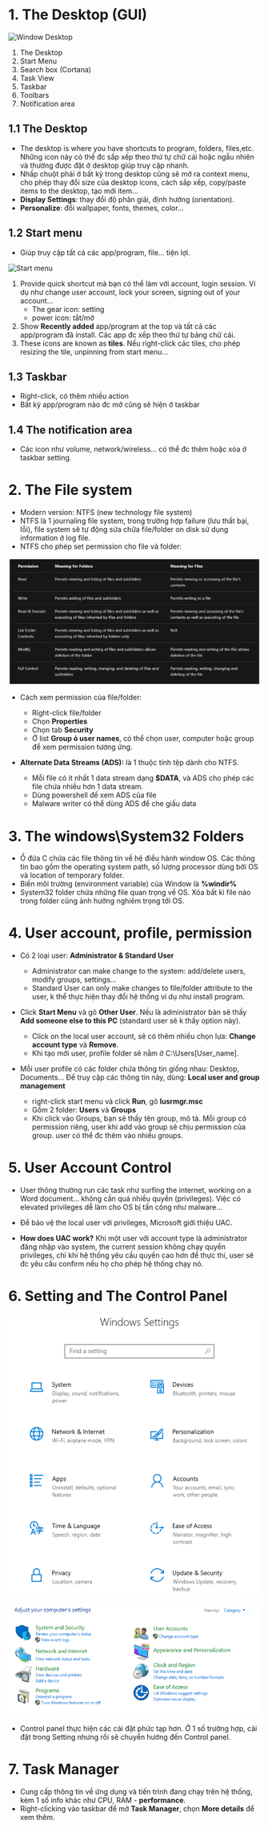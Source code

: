 # 1. The Desktop (GUI)
![Window Desktop](../images/window-desktop.PNG)

1. The Desktop
2. Start Menu
3. Search box (Cortana)
4. Task View
5. Taskbar
6. Toolbars
7. Notification area

## 1.1 The Desktop
- The desktop is where you have shortcuts to program, folders, files,etc. Những icon này có thể đc sắp xếp theo thứ tự chữ cái hoặc ngẫu nhiên và thường được đặt ở desktop giúp truy cập nhanh.
- Nhấp chuột phải ở bất kỳ trong desktop cũng sẽ mở ra context menu, cho phép thay đổi size của desktop icons, cách sắp xếp, copy/paste items to the desktop, tạo mới item...
- **Display Settings**: thay đổi độ phân giải, định hướng (orientation).
- **Personalize**: đổi wallpaper, fonts, themes, color...

## 1.2 Start menu
- Giúp truy cập tất cả các app/program, file... tiện lợi.

![Start menu](../images/start-menu.PNG)

1. Provide quick shortcut mà bạn có thể làm với account, login session. Ví dụ như change user account, lock your screen, signing out of your account...
	+ The gear icon: setting
	+ power icon: tắt/mở 
2. Show **Recently added** app/program at the top và tất cả các app/program đã install. Các app đc xếp theo thứ tự bảng chữ cái.
3. These icons are known as **tiles**. Nếu right-click các tiles, cho phép resizing the tile, unpinning from start menu...

## 1.3 Taskbar
- Right-click, có thêm nhiều action
- Bất kỳ app/program nào đc mở cũng sẽ hiện ở taskbar

## 1.4 The notification area
- Các icon như volume, network/wireless... có thể đc thêm hoặc xóa ở taskbar setting.

# 2. The File system
- Modern version: NTFS (new technology file system)
- NTFS là 1 journaling file system, trong trường hợp failure (lưu thất bại, lỗi), file system sẽ tự động sửa chữa file/folder on disk sử dụng information ở log file.
- NTFS cho phép set permission cho file và folder:

![NTFS](/images/NTFS.PNG)

- Cách xem permission của file/folder:
	+ Right-click file/folder
	+ Chọn **Properties**
	+ Chọn tab **Security**
	+ Ở list **Group ỏ user names**, có thể chọn user, computer hoặc group để xem permission tương ứng.

- **Alternate Data Streams (ADS):** là 1 thuộc tính tệp dành cho NTFS. 
	+ Mỗi file có ít nhất 1 data stream dạng **$DATA**, và ADS cho phép các file chứa nhiều hơn 1 data stream. 
	+ Dùng powershell đế xem ADS của file
	+ Malware writer có thể dùng ADS để che giấu data

# 3. The windows\System32 Folders
- Ổ đứa C chứa các file thông tin về hệ điều hành window OS. Các thông tin bao gồm the operating system path, số lượng processor dùng bởi OS và location of temporary folder.
- Biến môi trường (environment variable) của Window là **%windir%**
- System32 folder chứa những file quan trọng về OS. Xóa bất kì file nào trong folder cũng ảnh hưởng nghiêm trọng tới OS.

# 4. User account, profile, permission
- Có 2 loại user: **Administrator & Standard User**
	+ Administrator can make change to the system: add/delete users, modify groups, settings...
	+ Standard User can only make changes to file/folder attribute to the user, k thể thực hiện thay đổi hệ thống ví dụ như install program.

- Click **Start Menu** và gõ **Other User**. Nếu là administrator bản sẽ thấy **Add someone else to this PC** (standard user sẽ k thấy option này).
	+ Click on the local user account, sẽ có thêm nhiều chọn lựa: **Change account type** và **Remove**.
	+ Khi tạo mới user, profile folder sẽ nằm ở C:\Users\[User_name].

- Mỗi user profile có các folder chứa thông tin giống nhau: Desktop, Documents... Để truy cập các thông tin này, dùng: **Local user and group management**
	+ right-click start menu và click **Run**, gõ **lusrmgr.msc**
	+ Gồm 2 folder: **Users** và **Groups**
	+ Khi click vào Groups, bạn sẽ thấy tên group, mô tả. Mỗi group có permission riêng, user khi add vào group sẽ chịu permission của group. user có thể đc thêm vào nhiều groups.

# 5. User Account Control
- User thông thường run các task như surfing the internet, working on a Word document... không cần quá nhiều quyền (privileges). Việc có elevated privileges dễ làm cho OS bị tấn công như malware...
- Để bảo vệ the local user với privileges, Microsoft giới thiệu UAC.

- **How does UAC work?** Khi một user với account type là administrator đăng nhập vào system, the current session không chạy quyền privileges, chỉ khi hệ thống yêu cầu quyền cao hơn để thực thi, user sẽ đc yêu cầu confirm nếu họ cho phép hệ thống chạy nó.

# 6. Setting and The Control Panel

![Setting](/images/window-setting.PNG)

![Control Panel](/images/win-control-panel.png)

- Control panel thực hiện các cài đặt phức tạp hơn. Ở 1 số trường hợp, cài đặt trong Setting nhưng rồi sẽ chuyển hướng đến Control panel.

# 7. Task Manager
- Cung cấp thông tin về ứng dụng và tiến trình đang chạy trên hệ thống, kèm 1 số info khác như CPU, RAM - **performance**.
- Right-clicking vào taskbar để mở **Task Manager**, chọn **More details** để xem thêm.